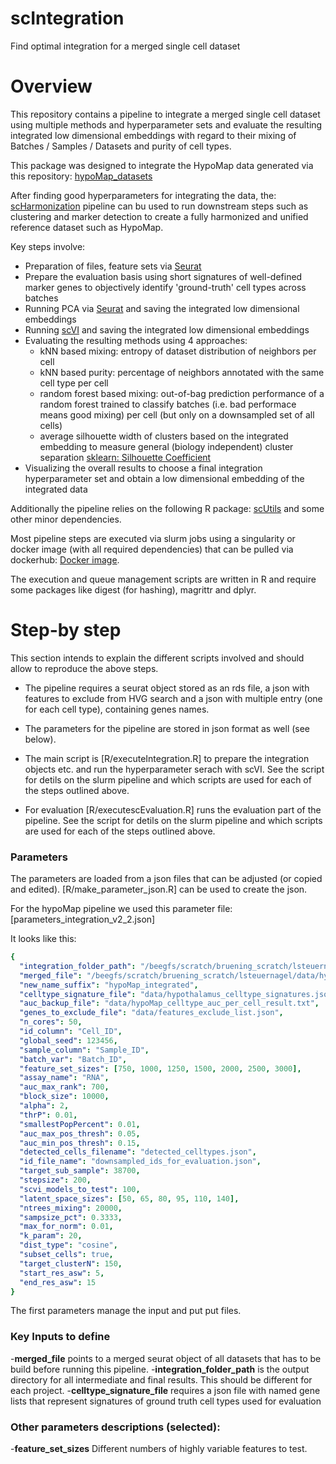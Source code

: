 # scIntegration
Find optimal integration for a merged single cell dataset

# Overview 

This repository contains a pipeline to integrate a merged single cell dataset using multiple methods and hyperparameter sets and evaluate the resulting integrated low dimensional embeddings with regard to their mixing of Batches / Samples / Datasets and purity of cell types.

This package was designed to integrate the HypoMap data generated via this repository: [hypoMap_datasets](https://github.sf.mpg.de/lsteuernagel/hypoMap_datasets)

After finding good hyperparameters for integrating the data, the: [scHarmonization](https://github.sf.mpg.de/lsteuernagel/scHarmonization) pipeline can bu used to run downstream steps such as clustering and marker detection to create a fully harmonized and unified reference dataset such as HypoMap.

Key steps involve:

- Preparation of files, feature sets  via [Seurat](https://satijalab.org/seurat/) 
- Prepare the evaluation basis using short signatures of well-defined marker genes to objectively identify 'ground-truth' cell types across batches
- Running PCA via [Seurat](https://satijalab.org/seurat/) and saving the integrated low dimensional embeddings 
- Running [scVI](https://scvi-tools.org/) and saving the integrated low dimensional embeddings 
- Evaluating the resulting methods using 4 approaches:
  - kNN based mixing: entropy of dataset distribution of neighbors per cell
  - kNN based purity: percentage of neighbors annotated with the same cell type per cell
  - random forest based mixing: out-of-bag prediction performance of a random forest trained to classify batches (i.e. bad performace means good mixing) per cell (but only on a downsampled set of all cells)
  - average silhouette width of clusters based on the integrated embedding to measure general (biology independent) cluster separation [sklearn: Silhouette Coefficient](https://scikit-learn.org/stable/modules/generated/sklearn.metrics.silhouette_score.html)
- Visualizing the overall results to choose a final integration hyperparameter set and obtain a low dimensional embedding of the integrated data 

Additionally the pipeline relies on the following R package: [scUtils](https://github.sf.mpg.de/lsteuernagel/scUtils) and some other minor dependencies.

Most pipeline steps are executed via slurm jobs using a singularity or docker image (with all required dependencies) that can be pulled via dockerhub: [Docker image](https://hub.docker.com/r/lsteuernagel/r_scvi_v2/tags).

The execution and queue management scripts are written in R and require some packages like digest (for hashing), magrittr and dplyr.

# Step-by step 

This section intends to explain the different scripts involved and should allow to reproduce the above steps.

- The pipeline requires a seurat object stored as an rds file, a json with features to exclude from HVG search and a json with multiple entry (one for each cell type), containing genes names.

- The parameters for the pipeline are stored in json format as well (see below).

- The main script is [R/executeIntegration.R] to prepare the integration objects etc. and run the hyperparameter serach with scVI. See the script for detils on the slurm pipeline and which scripts are used for each of the steps outlined above.

- For evaluation [R/executescEvaluation.R] runs the evaluation part of the pipeline. See the script for detils on the slurm pipeline and which scripts are used for each of the steps outlined above.

### Parameters

The parameters are loaded from a json files that can be adjusted (or copied and edited). [R/make_parameter_json.R] can be used to create the json.

For the hypoMap pipeline we used this parameter file: [parameters_integration_v2_2.json] 

It looks like this:

```yaml
{
  "integration_folder_path": "/beegfs/scratch/bruening_scratch/lsteuernagel/data/hypoMap_v2_integration/",
  "merged_file": "/beegfs/scratch/bruening_scratch/lsteuernagel/data/hypoMap_rawdata/hypoMap_merged_filtered.rds",
  "new_name_suffix": "hypoMap_integrated",
  "celltype_signature_file": "data/hypothalamus_celltype_signatures.json",
  "auc_backup_file": "data/hypoMap_celltype_auc_per_cell_result.txt",
  "genes_to_exclude_file": "data/features_exclude_list.json",
  "n_cores": 50,
  "id_column": "Cell_ID",
  "global_seed": 123456,
  "sample_column": "Sample_ID",
  "batch_var": "Batch_ID",
  "feature_set_sizes": [750, 1000, 1250, 1500, 2000, 2500, 3000],
  "assay_name": "RNA",
  "auc_max_rank": 700,
  "block_size": 10000,
  "alpha": 2,
  "thrP": 0.01,
  "smallestPopPercent": 0.01,
  "auc_max_pos_thresh": 0.05,
  "auc_min_pos_thresh": 0.15,
  "detected_cells_filename": "detected_celltypes.json",
  "id_file_name": "downsampled_ids_for_evaluation.json",
  "target_sub_sample": 38700,
  "stepsize": 200,
  "scvi_models_to_test": 100,
  "latent_space_sizes": [50, 65, 80, 95, 110, 140],
  "ntrees_mixing": 20000,
  "sampsize_pct": 0.3333,
  "max_for_norm": 0.01,
  "k_param": 20,
  "dist_type": "cosine",
  "subset_cells": true,
  "target_clusterN": 150,
  "start_res_asw": 5,
  "end_res_asw": 15
}
```

The first parameters manage the input and put put files.

### Key Inputs to define

-**merged_file** points to a merged seurat object of all datasets that has to be build before running this pipeline. 
-**integration_folder_path** is the output directory for all intermediate and final results. This should be different for each project. 
-**celltype_signature_file** requires a json file with named gene lists that represent signatures of ground truth cell types used for evaluation

### Other parameters descriptions (selected):

-**feature_set_sizes** Different numbers of highly variable features to test.

